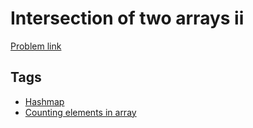 # Intersection of two arrays ii

[Problem link](https://leetcode.com/problems/intersection-of-two-arrays-ii)

## Tags

* [Hashmap](/README.md#Hashmap)
* [Counting elements in array](/README.md#Counting_elements_in_array)
